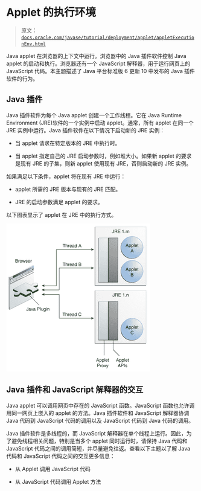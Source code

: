 # Applet 的执行环境

> 原文：[`docs.oracle.com/javase/tutorial/deployment/applet/appletExecutionEnv.html`](https://docs.oracle.com/javase/tutorial/deployment/applet/appletExecutionEnv.html)

Java applet 在浏览器的上下文中运行。浏览器中的 Java 插件软件控制 Java applet 的启动和执行。浏览器还有一个 JavaScript 解释器，用于运行网页上的 JavaScript 代码。本主题描述了 Java 平台标准版 6 更新 10 中发布的 Java 插件软件的行为。

## Java 插件

Java 插件软件为每个 Java applet 创建一个工作线程。它在 Java Runtime Environment (JRE)软件的一个实例中启动 applet。通常，所有 applet 在同一个 JRE 实例中运行。Java 插件软件在以下情况下启动新的 JRE 实例：

+   当 applet 请求在特定版本的 JRE 中执行时。

+   当 applet 指定自己的 JRE 启动参数时，例如堆大小。如果新 applet 的要求是现有 JRE 的子集，则新 applet 使用现有 JRE，否则启动新的 JRE 实例。

如果满足以下条件，applet 将在现有 JRE 中运行：

+   applet 所需的 JRE 版本与现有的 JRE 匹配。

+   JRE 的启动参数满足 applet 的要求。

以下图表显示了 applet 在 JRE 中的执行方式。

![这是 Java 插件在不同 JRE 版本上运行 applet 的图片。](img/6187f0633c5caef78d3410aeb64fad64.png)

## Java 插件和 JavaScript 解释器的交互

Java applet 可以调用网页中存在的 JavaScript 函数。JavaScript 函数也允许调用同一网页上嵌入的 applet 的方法。Java 插件软件和 JavaScript 解释器协调 Java 代码到 JavaScript 代码的调用以及 JavaScript 代码到 Java 代码的调用。

Java 插件软件是多线程的，而 JavaScript 解释器在单个线程上运行。因此，为了避免线程相关问题，特别是当多个 applet 同时运行时，请保持 Java 代码和 JavaScript 代码之间的调用简短，并尽量避免往返。查看以下主题以了解 Java 代码和 JavaScript 代码之间的交互更多信息：

+   从 Applet 调用 JavaScript 代码

+   从 JavaScript 代码调用 Applet 方法
